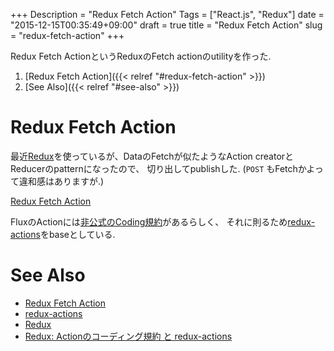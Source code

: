 +++
Description = "Redux Fetch Action"
Tags = ["React.js", "Redux"]
date = "2015-12-15T00:35:49+09:00"
draft = true
title = "Redux Fetch Action"
slug = "redux-fetch-action"
+++

Redux Fetch ActionというReduxのFetch actionのutilityを作った.

<!--more-->

1. [Redux Fetch Action]({{< relref "#redux-fetch-action" >}})
2. [See Also]({{< relref "#see-also" >}})


# Redux Fetch Action

最近[Redux](https://github.com/rackt/redux)を使っているが、DataのFetchが似たようなAction creatorとReducerのpatternになったので、
切り出してpublishした. (`POST` もFetchかよって違和感はありますが.)

[Redux Fetch Action](https://github.com/Rudolph-Miller/redux-fetch-action)

FluxのActionには[非公式のCoding規約](https://github.com/acdlite/flux-standard-action)があるらしく、
それに則るため[redux-actions](https://github.com/acdlite/redux-actions)をbaseとしている.


# See Also

- [Redux Fetch Action](https://github.com/Rudolph-Miller/redux-fetch-action)
- [redux-actions](https://github.com/acdlite/redux-actions)
- [Redux](https://github.com/rackt/redux)
- [Redux: Actionのコーディング規約 と redux-actions](http://qiita.com/yasuhiro-okada-aktsk/items/a14f7f37262fb6cf0bf8)
